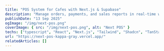 ```yaml
---
title: "POS System for Cafes with Next.js & Supabase"
description: "Manage orders, payments, and sales reports in real-time with a fast, secure, and easy-to-use platform."
publishDate: "13 Sep 2025"
ogImage: "/img/next-pos.png"
coverImage: { src: "/img/next-pos.png", alt: "Next POS" }
techs: ["typescript", "React", "Next.js", "Tailwind", "Shadcn", "TanStack Query", "Supabase"]
url: "https://next-pos-kappa-gray.vercel.app/"
relatedArticles: []
---
```

